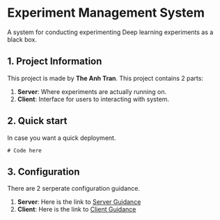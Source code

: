 # Experiment Management System
A system for conducting experimenting Deep learning experiments as a black box.

## 1. Project Information

This project is made by **The Anh Tran**. This project contains 2 parts:

1. **Server**: Where experiments are actually running on.
2. **Client**: Interface for users to interacting with system.

## 2. Quick start
In case you want a quick deployment.
```
# Code here
```

## 3. Configuration
There are 2 serperate configuration guidance.

1. **Server**: Here is the link to [Server Guidance](./server/README.md)
2. **Client**: Here is the link to [Client Guidance](./client/README.md)
